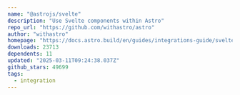 ```yaml
---
name: "@astrojs/svelte"
description: "Use Svelte components within Astro"
repo_url: "https://github.com/withastro/astro"
author: "withastro"
homepage: "https://docs.astro.build/en/guides/integrations-guide/svelte/"
downloads: 23713
dependents: 11
updated: "2025-03-11T09:24:38.037Z"
github_stars: 49699
tags: 
  - integration
---
```

